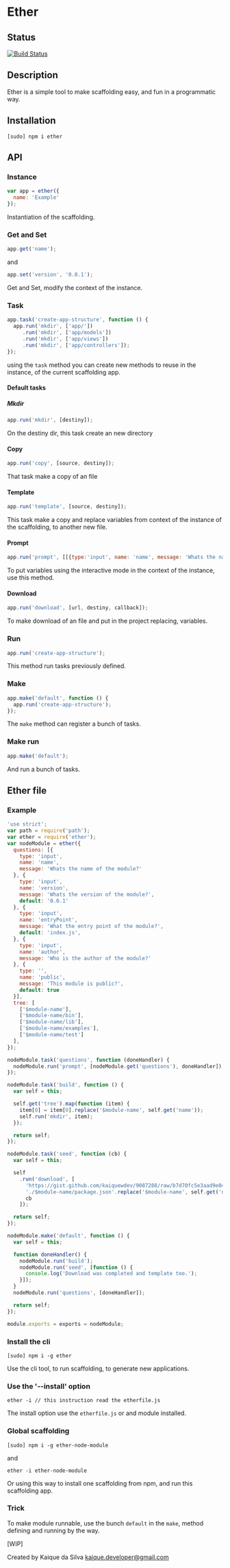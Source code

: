 # Ether

## Status

[![Build Status](https://travis-ci.org/fth-ship/ether.png?branch=master)](https://travis-ci.org/fth-ship/ether)

## Description

Ether is a simple tool to make scaffolding easy, and fun in
a programmatic way.

## Installation

  ```
  [sudo] npm i ether
  ```

## API

### Instance

  ```javascript
  var app = ether({
    name: 'Example'
  });
  ```

  Instantiation of the scaffolding.

### Get and Set

  ```javascript
  app.get('name');
  ```

  and

  ```javascript
  app.set('version', '0.0.1');
  ```

  Get and Set, modify the context of the instance.

### Task

  ```javascript
  app.task('create-app-structure', function () {
    app.run('mkdir', ['app/'])
       .run('mkdir', ['app/models'])
       .run('mkdir', ['app/views'])
       .run('mkdir', ['app/controllers']);
  });
  ```

  using the `task` method you can create new methods to reuse in the instance,
  of the current scaffolding app.

#### Default tasks

##### Mkdir

  ```javascript
  app.run('mkdir', [destiny]);
  ```

  On the destiny dir, this task create an new directory

#### Copy

  ```javascript
  app.run('copy', [source, destiny]);
  ```

  That task make a copy of an file

#### Template

  ```javascript
  app.run('template', [source, destiny]);
  ```

  This task make a copy and replace variables
  from context of the instance of the scaffolding,
  to another new file.

#### Prompt

  ```javascript
  app.run('prompt', [[{type:'input', name: 'name', message: 'Whats the name of that application?'}]]);
  ```

  To put variables using the interactive mode in the context of the instance,
  use this method.

#### Download

  ```javascript
  app.run('download', [url, destiny, callback]);
  ```

  To make download of an file and put in the project replacing,
  variables.

### Run

  ```javascript
  app.run('create-app-structure');
  ```

  This method run tasks previously defined.

### Make

  ```javascript
  app.make('default', function () {
    app.run('create-app-structure');
  });
  ```

  The `make` method can register a bunch of tasks.

### Make run

  ```javascript
  app.make('default');
  ```

  And run a bunch of tasks.

## Ether file

### Example

  ```javascript
  'use strict';
  var path = require('path');
  var ether = require('ether');
  var nodeModule = ether({
    questions: [{
      type: 'input',
      name: 'name',
      message: 'Whats the name of the module?'
    }, {
      type: 'input',
      name: 'version',
      message: 'Whats the version of the module?',
      default: '0.0.1'
    }, {
      type: 'input',
      name: 'entryPoint',
      message: 'What the entry point of the module?',
      default: 'index.js',
    }, {
      type: 'input',
      name: 'author',
      message: 'Who is the author of the module?'
    }, {
      type: '',
      name: 'public',
      message: 'This module is public?',
      default: true
    }],
    tree: [
      ['$module-name'],
      ['$module-name/bin'],
      ['$module-name/lib'],
      ['$module-name/examples'],
      ['$module-name/test']
    ],
  });

  nodeModule.task('questions', function (doneHandler) {
    nodeModule.run('prompt', [nodeModule.get('questions'), doneHandler]);
  });

  nodeModule.task('build', function () {
    var self = this;

    self.get('tree').map(function (item) {
      item[0] = item[0].replace('$module-name', self.get('name'));
      self.run('mkdir', item);
    });

    return self;
  });

  nodeModule.task('seed', function (cb) {
    var self = this;

    self
      .run('download', [
        'https://gist.github.com/kaiquewdev/9087288/raw/b7d70fc5e3aad9e04b6549bc4239f38f1149af5c/ether-package.json',
        './$module-name/package.json'.replace('$module-name', self.get('name')),
        cb
      ]);

    return self;
  });

  nodeModule.make('default', function () {
    var self = this;

    function doneHandler() {
      nodeModule.run('build');
      nodeModule.run('seed', [function () {
        console.log('Download was completed and template too.');
      }]);
    }
    nodeModule.run('questions', [doneHandler]);

    return self;
  });

  module.exports = exports = nodeModule;
  ```

### Install the cli

  ```shell
  [sudo] npm i -g ether
  ```

  Use the cli tool, to run scaffolding, to generate new applications.

### Use the '--install' option

  ```shell
  ether -i // this instruction read the etherfile.js
  ```

  The install option use the `etherfile.js` or and module installed.

### Global scaffolding

  ```shell
  [sudo] npm i -g ether-node-module
  ```

  and

  ```shell
  ether -i ether-node-module
  ```

  Or using this way to install one scaffolding from npm,
  and run this scaffolding app.

### Trick

  To make module runnable, use the bunch `default` in the `make`,
  method defining and running by the way.

[WIP]

Created by Kaique da Silva <kaique.developer@gmail.com>
